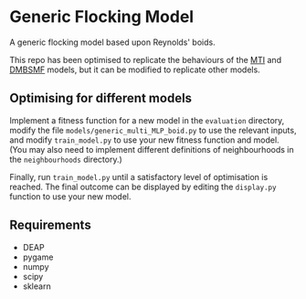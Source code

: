 # Generic Flocking Model
A generic flocking model based upon Reynolds' boids. 

This repo has been optimised to replicate the behaviours of the [MTI](https://doi.org/10.1371/journal.pone.0035615) and [DMBSMF](https://doi.org/10.1088/1361-6463/aa942f) models, but it can be modified to replicate other models.

## Optimising for different models

Implement a fitness function for a new model in the `evaluation` directory, modify the file `models/generic_multi_MLP_boid.py` to use the relevant inputs, and modify `train_model.py` to use your new fitness function and model. (You may also need to implement different definitions of neighbourhoods in the `neighbourhoods` directory.)

Finally, run `train_model.py` until a satisfactory level of optimisation is reached. The final outcome can be displayed by editing the `display.py` function to use your new model.

## Requirements
- DEAP
- pygame
- numpy
- scipy
- sklearn
